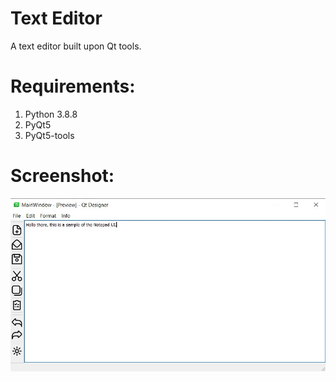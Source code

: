 # Text Editor
A text editor built upon Qt tools.

# Requirements:
1. Python 3.8.8
2. PyQt5
3. PyQt5-tools

# Screenshot:
![alt text](https://github.com/oron-sinaa/text-editor-qt/blob/main/Snaps/Notepad_screenshot.jpg)
